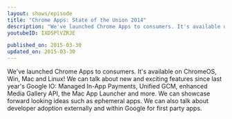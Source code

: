```yaml
---
layout: shows/episode
title: "Chrome Apps: State of the Union 2014"
description: "We've launched Chrome Apps to consumers. It's available on ChromeOS, Win, Mac and Linux! We can talk about new and exciting features since last year's Google IO: Managed In-App Payments, Unified GCM, enhanced Media Gallery API, the Mac App Launcher and more. We can showcase forward looking ideas such as ephemeral apps. We can also talk about developer adoption externally and within Google for first party apps."
youtubeID: IXDSPlVZRJE

published_on: 2015-03-30
updated_on: 2015-03-30
---
```


We've launched Chrome Apps to consumers. It's available on ChromeOS, Win, Mac and Linux! We can talk about new and exciting features since last year's Google IO: Managed In-App Payments, Unified GCM, enhanced Media Gallery API, the Mac App Launcher and more. We can showcase forward looking ideas such as ephemeral apps. We can also talk about developer adoption externally and within Google for first party apps.
